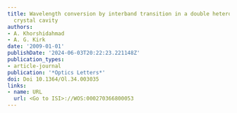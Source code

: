 ```yaml
---
title: Wavelength conversion by interband transition in a double heterostructure photonic
  crystal cavity
authors:
- A. Khorshidahmad
- A. G. Kirk
date: '2009-01-01'
publishDate: '2024-06-03T20:22:23.221148Z'
publication_types:
- article-journal
publication: '*Optics Letters*'
doi: Doi 10.1364/Ol.34.003035
links:
- name: URL
  url: <Go to ISI>://WOS:000270366800053
---
```

